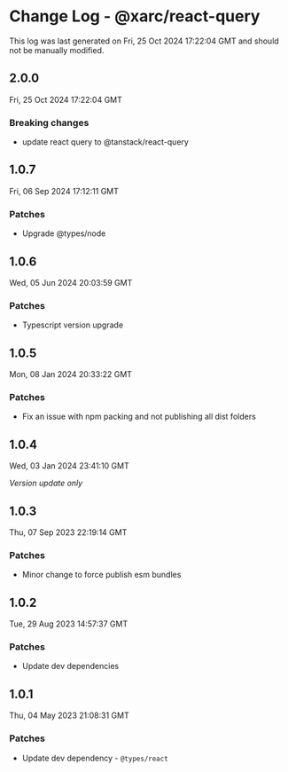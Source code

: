 # Change Log - @xarc/react-query

This log was last generated on Fri, 25 Oct 2024 17:22:04 GMT and should not be manually modified.

## 2.0.0
Fri, 25 Oct 2024 17:22:04 GMT

### Breaking changes

- update react query to @tanstack/react-query

## 1.0.7
Fri, 06 Sep 2024 17:12:11 GMT

### Patches

- Upgrade @types/node

## 1.0.6
Wed, 05 Jun 2024 20:03:59 GMT

### Patches

- Typescript version upgrade

## 1.0.5
Mon, 08 Jan 2024 20:33:22 GMT

### Patches

- Fix an issue with npm packing and not publishing all dist folders

## 1.0.4
Wed, 03 Jan 2024 23:41:10 GMT

_Version update only_

## 1.0.3
Thu, 07 Sep 2023 22:19:14 GMT

### Patches

- Minor change to force publish esm bundles

## 1.0.2
Tue, 29 Aug 2023 14:57:37 GMT

### Patches

- Update dev dependencies

## 1.0.1
Thu, 04 May 2023 21:08:31 GMT

### Patches

- Update dev dependency - `@types/react` 

